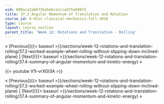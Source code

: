 ```yaml
---
uid: 000aca2a6673bebebca1cca975a696f5
title: 37.3 Angular Momentum of Translation and Rotation
course_id: 8-01sc-classical-mechanics-fall-2016
type: course
layout: course_section
parent_title: 'Week 12: Rotations and Translation - Rolling'
---
```


« [Previous]({{< baseurl >}}/sections/week-12-rotations-and-translation-rolling/37.2-worked-example-wheel-rolling-without-slipping-down-inclined-plane) | [Next]({{< baseurl >}}/sections/week-12-rotations-and-translation-rolling/37.4-summary-of-angular-momentum-and-kinetic-energy) »

{{< youtube V1I-vrXGl3A >}}

« [Previous]({{< baseurl >}}/sections/week-12-rotations-and-translation-rolling/37.2-worked-example-wheel-rolling-without-slipping-down-inclined-plane) | [Next]({{< baseurl >}}/sections/week-12-rotations-and-translation-rolling/37.4-summary-of-angular-momentum-and-kinetic-energy) »